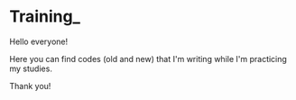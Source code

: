 # Training_

Hello everyone!

Here you can find codes (old and new) that I'm writing while I'm practicing my studies.

Thank you!
